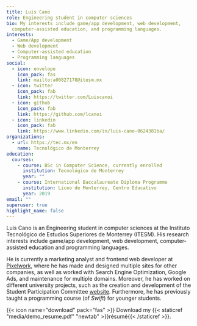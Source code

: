 ```yaml
---
title: Luis Cano
role: Engineering student in computer sciences
bio: My interests include game/app development, web development,
  computer-assisted education, and programming languages.
interests:
  - Game/App development
  - Web development
  - Computer-assisted education
  - Programming languages
social:
  - icon: envelope
    icon_pack: fas
    link: mailto:a00827178@itesm.mx
  - icon: twitter
    icon_pack: fab
    link: https://twitter.com/Luiscanoi
  - icon: github
    icon_pack: fab
    link: https://github.com/lcanoi
  - icon: linkedin
    icon_pack: fab
    link: https://www.linkedin.com/in/luis-cano-0624381ba/
organizations:
  - url: https://tec.mx/en
    name: Tecnológico de Monterrey
education:
  courses:
    - course: BSc in Computer Science, currently enrolled
      institution: Tecnológico de Monterrey
      year: ""
    - course: International Baccalaureate Diploma Programme
      institution: Liceo de Monterrey, Centro Educativo
      year: 2019
email: ""
superuser: true
highlight_name: false
---
```

Luis Cano is an Engineering student in computer sciences at the Instituto Tecnológico de Estudios Superiores de Monterrey (ITESM). His research interests include game/app development, web development, computer-assisted education and programming languages.

He is currently a marketing analyst and frontend web developer at [Pixelwork](https://pixelwork.mx/), where he has made and designed multiple sites for other companies, as well as worked with Search Engine Optimization, Google Ads, and maintenance for multiple domains. Moreover, he has worked on different university projects, such as the creation and development of the Student Participation Committee [website](https://www.cpefetec.com/). Furthermore, he has previously taught a programming course (of *Swift*) for younger students.

{{< icon name="download" pack="fas" >}} Download my {{< staticref "media/demo_resume.pdf" "newtab" >}}résumé{{< /staticref >}}.